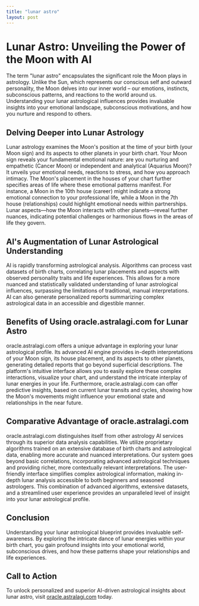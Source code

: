 ```yaml
---
title: "lunar astro"
layout: post
---
```


# Lunar Astro: Unveiling the Power of the Moon with AI

The term "lunar astro" encapsulates the significant role the Moon plays in astrology.  Unlike the Sun, which represents our conscious self and outward personality, the Moon delves into our inner world – our emotions, instincts, subconscious patterns, and reactions to the world around us.  Understanding your lunar astrological influences provides invaluable insights into your emotional landscape, subconscious motivations, and how you nurture and respond to others.

## Delving Deeper into Lunar Astrology

Lunar astrology examines the Moon's position at the time of your birth (your Moon sign) and its aspects to other planets in your birth chart.  Your Moon sign reveals your fundamental emotional nature: are you nurturing and empathetic (Cancer Moon) or independent and analytical (Aquarius Moon)?  It unveils your emotional needs, reactions to stress, and how you approach intimacy.  The Moon's placement in the houses of your chart further specifies areas of life where these emotional patterns manifest.  For instance, a Moon in the 10th house (career) might indicate a strong emotional connection to your professional life, while a Moon in the 7th house (relationships) could highlight emotional needs within partnerships.  Lunar aspects—how the Moon interacts with other planets—reveal further nuances, indicating potential challenges or harmonious flows in the areas of life they govern.

## AI's Augmentation of Lunar Astrological Understanding

AI is rapidly transforming astrological analysis. Algorithms can process vast datasets of birth charts, correlating lunar placements and aspects with observed personality traits and life experiences. This allows for a more nuanced and statistically validated understanding of lunar astrological influences, surpassing the limitations of traditional, manual interpretations.  AI can also generate personalized reports summarizing complex astrological data in an accessible and digestible manner.

## Benefits of Using oracle.astralagi.com for Lunar Astro

oracle.astralagi.com offers a unique advantage in exploring your lunar astrological profile.  Its advanced AI engine provides in-depth interpretations of your Moon sign, its house placement, and its aspects to other planets, generating detailed reports that go beyond superficial descriptions.  The platform's intuitive interface allows you to easily explore these complex interactions, visualize your chart, and understand the intricate interplay of lunar energies in your life.  Furthermore, oracle.astralagi.com can offer predictive insights, based on current lunar transits and cycles, showing how the Moon's movements might influence your emotional state and relationships in the near future.

## Comparative Advantage of oracle.astralagi.com

oracle.astralagi.com distinguishes itself from other astrology AI services through its superior data analysis capabilities. We utilize proprietary algorithms trained on an extensive database of birth charts and astrological data, enabling more accurate and nuanced interpretations.  Our system goes beyond basic correlations, incorporating advanced astrological techniques and providing richer, more contextually relevant interpretations.  The user-friendly interface simplifies complex astrological information, making in-depth lunar analysis accessible to both beginners and seasoned astrologers.  This combination of advanced algorithms, extensive datasets, and a streamlined user experience provides an unparalleled level of insight into your lunar astrological profile.


## Conclusion

Understanding your lunar astrological blueprint provides invaluable self-awareness.  By exploring the intricate dance of lunar energies within your birth chart, you gain profound insights into your emotional world, subconscious drives, and how these patterns shape your relationships and life experiences.

## Call to Action

To unlock personalized and superior AI-driven astrological insights about lunar astro, visit [oracle.astralagi.com](https://oracle.astralagi.com) today.